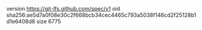 version https://git-lfs.github.com/spec/v1
oid sha256:ae5d7a0f08e30c2f668bcb34cec4465c793a5038f146cd2f25128b1d1e6408d8
size 6775
